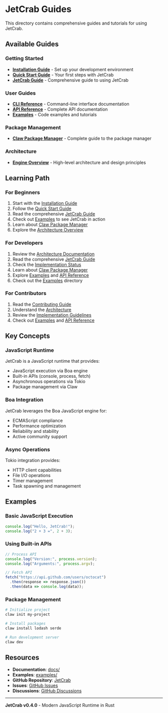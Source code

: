 # JetCrab Guides

This directory contains comprehensive guides and tutorials for using JetCrab.

## Available Guides

### Getting Started
- **[Installation Guide](../getting-started/installation.md)** - Set up your development environment
- **[Quick Start Guide](../getting-started/README.md)** - Your first steps with JetCrab
- **[JetCrab Guide](jetcrab-guide.md)** - Comprehensive guide to using JetCrab

### User Guides
- **[CLI Reference](cli-reference.md)** - Command-line interface documentation
- **[API Reference](api-reference.md)** - Complete API documentation
- **[Examples](examples.md)** - Code examples and tutorials

### Package Management
- **[Claw Package Manager](claw-package-manager.md)** - Complete guide to the package manager

### Architecture
- **[Engine Overview](../architecture/engine-overview.md)** - High-level architecture and design principles

## Learning Path

### For Beginners
1. Start with the [Installation Guide](../getting-started/installation.md)
2. Follow the [Quick Start Guide](../getting-started/README.md)
3. Read the comprehensive [JetCrab Guide](jetcrab-guide.md)
4. Check out [Examples](examples.md) to see JetCrab in action
5. Learn about [Claw Package Manager](claw-package-manager.md)
6. Explore the [Architecture Overview](../architecture/engine-overview.md)

### For Developers
1. Review the [Architecture Documentation](../architecture/engine-overview.md)
2. Read the comprehensive [JetCrab Guide](jetcrab-guide.md)
3. Check the [Implementation Status](../implementation/README.md)
4. Learn about [Claw Package Manager](claw-package-manager.md)
5. Explore [Examples](examples.md) and [API Reference](api-reference.md)
6. Check out the [Examples](../../examples/) directory

### For Contributors
1. Read the [Contributing Guide](../contributing.md)
2. Understand the [Architecture](../architecture/engine-overview.md)
3. Review the [Implementation Guidelines](../implementation/README.md)
4. Check out [Examples](examples.md) and [API Reference](api-reference.md)

## Key Concepts

### JavaScript Runtime
JetCrab is a JavaScript runtime that provides:
- JavaScript execution via Boa engine
- Built-in APIs (console, process, fetch)
- Asynchronous operations via Tokio
- Package management via Claw

### Boa Integration
JetCrab leverages the Boa JavaScript engine for:
- ECMAScript compliance
- Performance optimization
- Reliability and stability
- Active community support

### Async Operations
Tokio integration provides:
- HTTP client capabilities
- File I/O operations
- Timer management
- Task spawning and management

## Examples

### Basic JavaScript Execution
```javascript
console.log("Hello, JetCrab!");
console.log("2 + 3 =", 2 + 3);
```

### Using Built-in APIs
```javascript
// Process API
console.log("Version:", process.version);
console.log("Arguments:", process.argv);

// Fetch API
fetch("https://api.github.com/users/octocat")
  .then(response => response.json())
  .then(data => console.log(data));
```

### Package Management
```bash
# Initialize project
claw init my-project

# Install packages
claw install lodash serde

# Run development server
claw dev
```

## Resources

- **Documentation**: [docs/](../README.md)
- **Examples**: [examples/](../../examples/)
- **GitHub Repository**: [JetCrab](https://github.com/JetCrabCollab/JetCrab)
- **Issues**: [GitHub Issues](https://github.com/JetCrabCollab/JetCrab/issues)
- **Discussions**: [GitHub Discussions](https://github.com/JetCrabCollab/JetCrab/discussions)

---

**JetCrab v0.4.0** - Modern JavaScript Runtime in Rust